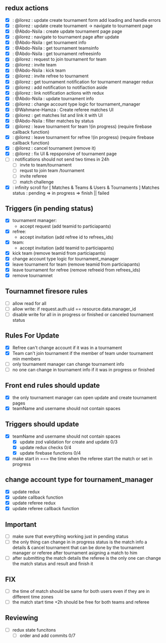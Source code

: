 ## redux actions

- [x] : @ilorez : update create tournament form add loading and handle errors
- [x] : @ilorez : update create tournament -> navigate to tournament page
- [x] : @Abdo-Nsila : create update tournament page page
- [x] : @ilorez : navigate to tournament page after update
- [x] : @Abdo-Nsila : get tournament info
- [x] : @Abdo-Nsila : get tournament teamsinfo
- [x] : @Abdo-Nsila : get tournament refreesinfo
- [x] : @ilorez : request to join tournament for team
- [x] : @ilorez : invite team
- [x] : @Abdo-Nsila : kick team
- [x] : @ilorez : invite refree to tournament
- [x] : @ilorez : get tournament notification for tournament manager redux
- [x] : @ilorez : add notification to notifiaction aside
- [x] : @ilorez : link notification actions with redux
- [x] : @Abdo-Nsila : update tournament info
- [x] : @ilorez : change account type logic for tournament_manager
- [x] : @Wahmane-Hamza : Create referee matches UI
- [x] : @ilorez : get matches list and link it with UI
- [x] : @Abdo-Nsila : filter matches by status
- [x] : @ilorez : leave tournament for team !(in progress) (require firebase callback function)
- [x] : @ilorez : leave tournament for refree !(in progress) (require firebase callback function)
- [x] : @ilorez : cancel tournament (remove it)
- [x] : @ilorez : fix UI & repsponsive of tournament page
- [ ] : notifications should not send two times in 24h
  - [ ] invte to team/tournament
  - [ ] requst to join team /tournament
  - [ ] invite referee
  - [ ] match challenge
- [x] : infinity scroll for [ Matches & Teams & Users & Tournaments ]
      Matches status : pending => in progress => finish || failed

## Triggers (in pending status)

- [x] tournament manager:
  - accept request (add teamid to particiapants)
- [x] refree:
  - accept invitation (add refree id to refrees_ids)
- [x] team:
  - accept invitation (add teamid to particiapants)
- [x] kick team (remove teamid from particiapants)
- [x] change account type logic for tournament_manager
- [x] leave tournament for team (remove teamid from particiapants)
- [x] leave tournament for refree (remove refreeid from refrees_ids)
- [x] remove tournamnet

## Tournamnet firesore rules

- [ ] allow read for all
- [ ] allow write: if request.auth.uid == resource.data.manager_id
- [ ] disable write for all in in progress or finished or canceled tournament status

## Rules For Update

- [x] Refree can't change account if it was in a tournament
- [x] Team can't join tournament if the member of team under tournament min members
- [ ] only tournament manager can change tournament info
- [ ] no one can change in tournament info if it was in progress or finished

## Front end rules should update

- [x] the only tournament manager can open update and create tournament pages
- [x] teamName and username should not contain spaces

## Triggers should update

- [x] teamName and username should not contain spaces
  - [x] update zod validation for create and update 0/3
  - [x] update redux checks 0/4
  - [x] update firebase functions 0/4
- [x] make start in === the time when the referee start the match or set in progress

## change account type for tournament_manager

- [x] update redux
- [x] update callback function
- [x] update referee redux
- [x] update referee callback function

## Important

- [ ] make sure that everything working just in pending status
- [ ] the only thing can change in in progress status is the match info a details & cancel tournament that can be done by the tournament manager or referee after tournament asigning a match to him
- [ ] after submitting the match details the referee is the only one can change the match status and result and finish it

## FIX

- [ ] the time of match should be same for both users even if they are in different time zones
- [ ] the match start time +2h should be free for both teams and referee

## Reviewing

- [ ] redux state funcitons
  - [ ] order and add commits 0/7
